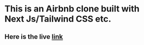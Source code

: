 # This is an Airbnb clone built with Next Js/Tailwind CSS etc.
## Here is the live [link](https://my-heirdnd.vercel.app/)

